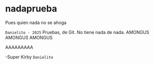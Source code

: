 # nadaprueba

Pues quien nada no se ahoga

`Danielito - 2025`
Pruebas, de Git. No tiene nada de nada.
AMONGUS AMONGUS AMONGUS

AAAAAAAAA

-Super Kirby
`Danielito`
